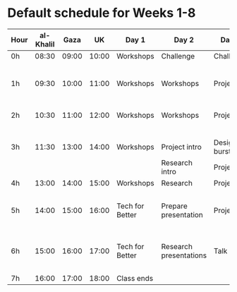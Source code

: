 # Default schedule for Weeks 1-8

Hour | al-Khalil | Gaza | UK | Day 1 | Day 2 | Day 3 | Day 4 | Day 5
-- | -- | -- | -- | -- | -- | -- | -- | --
0h | 08:30 | 09:00 | 10:00 | Workshops | Challenge | Challenge | Projects | Code review
  |   |   |   |   |   |   |   |  
1h | 09:30 | 10:00 | 11:00 | Workshops | Workshops | Projects | Projects | Review response
  |   |   |   |   |   |   |   |  
2h | 10:30 | 11:00 | 12:00 | Workshops | Workshops | Projects | Projects | Prepare presentation
  |   |   |   |   |   |   |   |  
3h | 11:30 | 13:00 | 14:00 | Workshops | Project intro | Design burst | Projects | Presentations
  |   |   |   |   | Research intro | Projects |   |  
4h | 13:00 | 14:00 | 15:00 | Workshops | Research | Projects | Projects | Presentations
  |   |   |   |   |   |   |   | SGC
5h | 14:00 | 15:00 | 16:00 | Tech for Better | Prepare presentation | Projects | Projects | SGC
  |   |   |   |   |   |   |   | Team retrospectives
6h | 15:00 | 16:00 | 17:00 | Tech for Better | Research presentations | Talk | Projects | Talk
  |   |   |   |   |   |   |   |  
7h | 16:00 | 17:00 | 18:00 | Class ends |   |   |   |  


